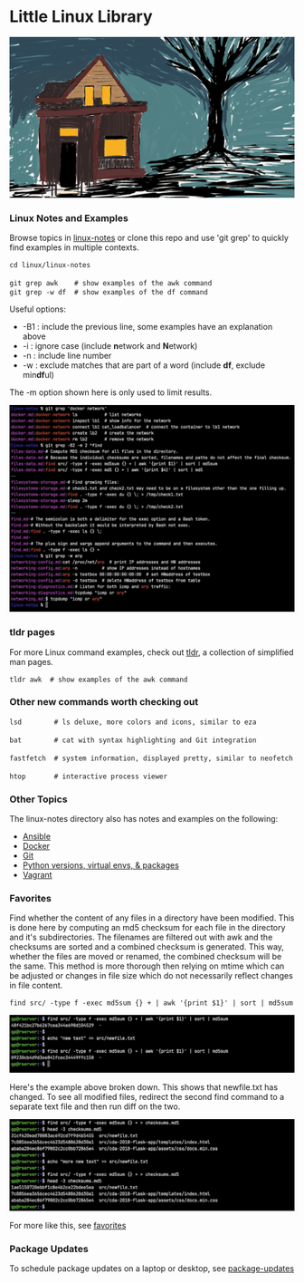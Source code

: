 # Little Linux Library

![house2](readme_images/house2_cropped.png)

### Linux Notes and Examples

Browse topics in [linux-notes](linux-notes) or clone this repo and use 'git grep' to quickly find examples in multiple contexts.
```shell script
cd linux/linux-notes

git grep awk    # show examples of the awk command
git grep -w df  # show examples of the df command
```

Useful options:
* -B1 : include the previous line, some examples have an explanation above
* -i : ignore case (include **n**etwork and **N**etwork)  
* -n : include line number  
* -w : exclude matches that are part of a word (include **df**, exclude min**df**ul)

The -m option shown here is only used to limit results.

![git_grep](readme_images/git_grep.jpg)

### tldr pages

For more Linux command examples, check out [tldr](https://github.com/tldr-pages/tldr), a collection of simplified man pages.

```shell script
tldr awk  # show examples of the awk command
```

### Other new commands worth checking out

```shell script
lsd        # ls deluxe, more colors and icons, similar to eza

bat        # cat with syntax highlighting and Git integration

fastfetch  # system information, displayed pretty, similar to neofetch

htop       # interactive process viewer
```

### Other Topics

The linux-notes directory also has notes and examples on the following:
* [Ansible](linux-notes/ansible.md)
* [Docker](linux-notes/docker.md)
* [Git](linux-notes/git.md)
* [Python versions, virtual envs, & packages](linux-notes/python-management.md)
* [Vagrant](linux-notes/vagrant.md)

### Favorites

Find whether the content of any files in a directory have been modified. This is done here by computing an md5 checksum for each file in the directory and it's subdirectories. The filenames are filtered out with awk and the checksums are sorted and a combined checksum is generated. This way, whether the files are moved or renamed, the combined checksum will be the same. This method is more thorough then relying on mtime which can be adjusted or changes in file size which do not necessarily reflect changes in file content.

```shell script
find src/ -type f -exec md5sum {} + | awk '{print $1}' | sort | md5sum
```

![combined_checksum](readme_images/combined_checksum.png)

Here's the example above broken down. This shows that newfile.txt has changed. To see all modified files, redirect the second find command to a separate text file and then run diff on the two.

![separate_checksums](readme_images/separate_checksums.png)

For more like this, see [favorites](linux-notes/favorites.md)

### Package Updates

To schedule package updates on a laptop or desktop, see [package-updates](package-updates)
